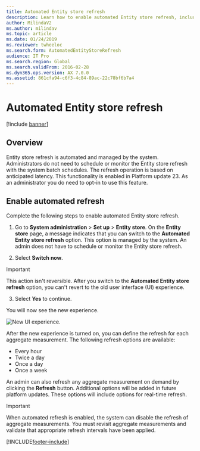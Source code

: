 ```yaml
---
title: Automated Entity store refresh
description: Learn how to enable automated Entity store refresh, including a list that outlines the process of enabling the automated refresh.
author: MilindaV2
ms.author: milindav
ms.topic: article
ms.date: 01/24/2019
ms.reviewer: twheeloc
ms.search.form: AutomatedEntityStoreRefresh
audience: IT Pro
ms.search.region: Global
ms.search.validFrom: 2016-02-28
ms.dyn365.ops.version: AX 7.0.0
ms.assetid: 861cfa94-c6f3-4c84-89ac-22c78bf6b7a4
---
```


# Automated Entity store refresh

[!include [banner](../includes/banner.md)]

## Overview

Entity store refresh is automated and managed by the system. Administrators do not need to schedule or monitor the Entity store refresh with the system batch schedules. The refresh operation is based on anticipated latency. This functionality is enabled in Platform update 23. As an administrator you do need to opt-in to use this feature.   

## Enable automated refresh
Complete the following steps to enable automated Entity store refresh.

1. Go to **System administration** > **Set up** > **Entity store**. On the **Entity store** page, a message indicates that you can switch to the **Automated Entity store refresh** option. This option is managed by the system. An admin does not have to schedule or monitor the Entity store refresh.

2. Select **Switch now**.

  > [!IMPORTANT]
  > This action isn't reversible. After you switch to the **Automated Entity store refresh** option, you can't revert to the old user interface (UI) experience.

3. Select **Yes** to continue.

You will now see the new experience.

![New UI experience.](./media/entity-store-data-lake-3.JPG)

After the new experience is turned on, you can define the refresh for each aggregate measurement. The following refresh options are available:

- Every hour
- Twice a day
- Once a day
- Once a week

An admin can also refresh any aggregate measurement on demand by clicking the **Refresh** button. Additional options will be added in future platform updates. These options will include options for real-time refresh.

> [!IMPORTANT]
> When automated refresh is enabled, the system can disable the refresh of aggregate measurements. You must revisit aggregate measurements and validate that appropriate refresh intervals have been applied.


[!INCLUDE[footer-include](../../../includes/footer-banner.md)]
